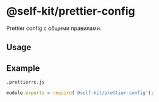 # @self-kit/prettier-config

Prettier config с общими правилами.

## Usage
## Example

```.prettierrc.js```
```js
module.exports = require('@self-kit/prettier-config');
```

